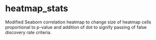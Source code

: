 # heatmap_stats
Modified Seaborn correlation heatmap to change size of heatmap cells proportional to p-value and addition of dot to signify passing of false discovery rate criteria.

